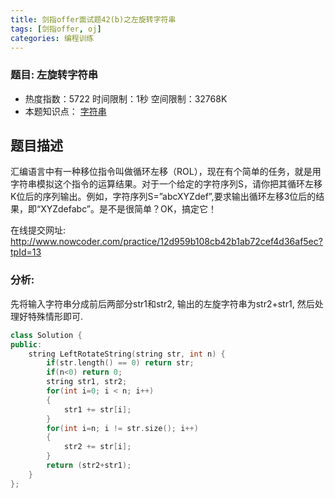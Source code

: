 ```yaml
---
title: 剑指offer面试题42(b)之左旋转字符串
tags: [剑指offer, oj]
categories: 编程训练
---
```


### 题目: 左旋转字符串

- 热度指数：5722     时间限制：1秒     空间限制：32768K
- 本题知识点： [字符串](http://www.nowcoder.com/questionCenter?questionTypes=000100&mutiTagIds=579)


## 题目描述

汇编语言中有一种移位指令叫做循环左移（ROL），现在有个简单的任务，就是用字符串模拟这个指令的运算结果。对于一个给定的字符序列S，请你把其循环左移K位后的序列输出。例如，字符序列S=”abcXYZdef”,要求输出循环左移3位后的结果，即“XYZdefabc”。是不是很简单？OK，搞定它！

在线提交网址:
http://www.nowcoder.com/practice/12d959b108cb42b1ab72cef4d36af5ec?tpId=13

### 分析:
先将输入字符串分成前后两部分str1和str2, 输出的左旋字符串为str2+str1, 然后处理好特殊情形即可. 

```cpp
class Solution {
public:
    string LeftRotateString(string str, int n) {
        if(str.length() == 0) return str;
        if(n<0) return 0;
        string str1, str2;
        for(int i=0; i < n; i++)
        {   
            str1 += str[i];
        }
        for(int i=n; i != str.size(); i++)
        {   
            str2 += str[i];
        }        
        return (str2+str1);
    }
};
```